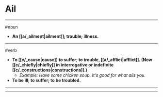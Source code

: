 # Ail
---
#noun
- **An [[a/_ailment|ailment]]; trouble; illness.**
---
#verb
- **To [[c/_cause|cause]] to suffer; to trouble, [[a/_afflict|afflict]]. (Now [[c/_chiefly|chiefly]] in interrogative or indefinite [[c/_constructions|constructions]].)**
	- _Example: Have some chicken soup. It's good for what ails you._
- **To be ill; to suffer; to be troubled.**
---
---
